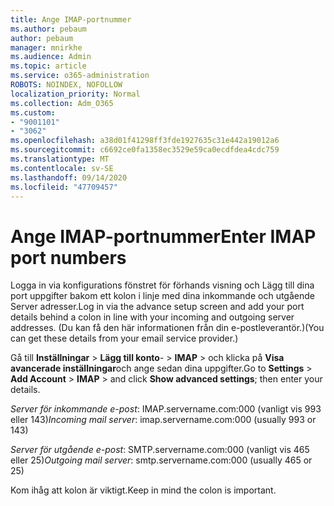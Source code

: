 ```yaml
---
title: Ange IMAP-portnummer
ms.author: pebaum
author: pebaum
manager: mnirkhe
ms.audience: Admin
ms.topic: article
ms.service: o365-administration
ROBOTS: NOINDEX, NOFOLLOW
localization_priority: Normal
ms.collection: Adm_O365
ms.custom:
- "9001101"
- "3062"
ms.openlocfilehash: a38d01f41298ff3fde1927635c31e442a19012a6
ms.sourcegitcommit: c6692ce0fa1358ec3529e59ca0ecdfdea4cdc759
ms.translationtype: MT
ms.contentlocale: sv-SE
ms.lasthandoff: 09/14/2020
ms.locfileid: "47709457"
---
```

# <a name="enter-imap-port-numbers"></a><span data-ttu-id="56b9f-102">Ange IMAP-portnummer</span><span class="sxs-lookup"><span data-stu-id="56b9f-102">Enter IMAP port numbers</span></span>

<span data-ttu-id="56b9f-103">Logga in via konfigurations fönstret för förhands visning och Lägg till dina port uppgifter bakom ett kolon i linje med dina inkommande och utgående Server adresser.</span><span class="sxs-lookup"><span data-stu-id="56b9f-103">Log in via the advance setup screen and add your port details behind a colon in line with your incoming and outgoing server addresses.</span></span> <span data-ttu-id="56b9f-104">(Du kan få den här informationen från din e-postleverantör.)</span><span class="sxs-lookup"><span data-stu-id="56b9f-104">(You can get these details from your email service provider.)</span></span> 

<span data-ttu-id="56b9f-105">Gå till **Inställningar**  >  **Lägg till konto**-  >  **IMAP** > och klicka på **Visa avancerade inställningar**och ange sedan dina uppgifter.</span><span class="sxs-lookup"><span data-stu-id="56b9f-105">Go to **Settings** > **Add Account** > **IMAP** > and click **Show advanced settings**; then enter your details.</span></span> 

<span data-ttu-id="56b9f-106">*Server för inkommande e-post*: IMAP.servername.com:000 (vanligt vis 993 eller 143)</span><span class="sxs-lookup"><span data-stu-id="56b9f-106">*Incoming mail server*: imap.servername.com:000 (usually 993 or 143)</span></span> 

<span data-ttu-id="56b9f-107">*Server för utgående e-post*: SMTP.servername.com:000 (vanligt vis 465 eller 25)</span><span class="sxs-lookup"><span data-stu-id="56b9f-107">*Outgoing mail server*: smtp.servername.com:000 (usually 465 or 25)</span></span> 

<span data-ttu-id="56b9f-108">Kom ihåg att kolon är viktigt.</span><span class="sxs-lookup"><span data-stu-id="56b9f-108">Keep in mind the colon is important.</span></span> 
